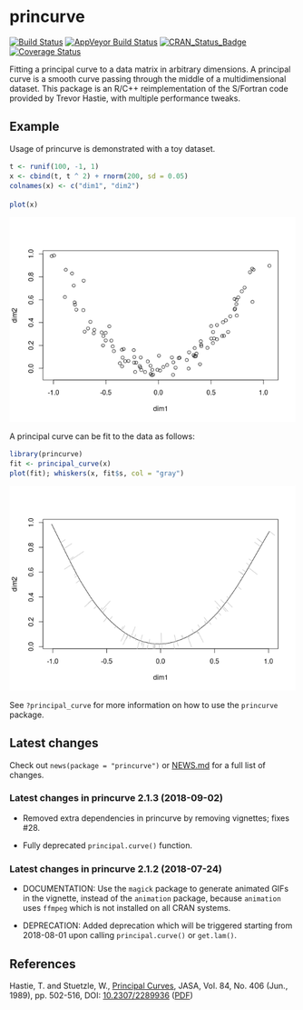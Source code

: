 
<!-- README.md is generated from README.Rmd. Please edit that file -->

# princurve

[![Build
Status](https://travis-ci.org/dynverse/princurve.svg?branch=master)](https://travis-ci.org/dynverse/princurve)
[![AppVeyor Build
Status](https://ci.appveyor.com/api/projects/status/github/dynverse/princurve?branch=master&svg=true)](https://ci.appveyor.com/project/dynverse/princurve)
[![CRAN\_Status\_Badge](https://www.r-pkg.org/badges/version/princurve)](https://cran.r-project.org/package=princurve)
[![Coverage
Status](https://codecov.io/gh/dynverse/princurve/branch/master/graph/badge.svg)](https://codecov.io/gh/dynverse/princurve?branch=master)

Fitting a principal curve to a data matrix in arbitrary dimensions. A
principal curve is a smooth curve passing through the middle of a
multidimensional dataset. This package is an R/C++ reimplementation of
the S/Fortran code provided by Trevor Hastie, with multiple performance
tweaks.

## Example

Usage of princurve is demonstrated with a toy dataset.

``` r
t <- runif(100, -1, 1)
x <- cbind(t, t ^ 2) + rnorm(200, sd = 0.05)
colnames(x) <- c("dim1", "dim2")

plot(x)
```

![](man/figures/README_example-1.png)<!-- -->

A principal curve can be fit to the data as follows:

``` r
library(princurve)
fit <- principal_curve(x)
plot(fit); whiskers(x, fit$s, col = "gray")
```

![](man/figures/README_princurve-1.png)<!-- -->

See `?principal_curve` for more information on how to use the
`princurve` package.

## Latest changes

Check out `news(package = "princurve")` or [NEWS.md](inst/NEWS.md) for a
full list of
changes.

<!-- This section gets automatically generated from inst/NEWS.md, and also generates inst/NEWS -->

### Latest changes in princurve 2.1.3 (2018-09-02)

  - Removed extra dependencies in princurve by removing vignettes; fixes
    \#28.

  - Fully deprecated `principal.curve()` function.

### Latest changes in princurve 2.1.2 (2018-07-24)

  - DOCUMENTATION: Use the `magick` package to generate animated GIFs in
    the vignette, instead of the `animation` package, because
    `animation` uses `ffmpeg` which is not installed on all CRAN
    systems.

  - DEPRECATION: Added deprecation which will be triggered starting from
    2018-08-01 upon calling `principal.curve()` or `get.lam()`.

## References

Hastie, T. and Stuetzle, W., [Principal
Curves](https://www.jstor.org/stable/2289936), JASA, Vol. 84, No. 406
(Jun., 1989), pp. 502-516, DOI:
[10.2307/2289936](http://doi.org/10.2307/2289936)
([PDF](https://web.stanford.edu/~hastie/Papers/principalcurves.pdf))

